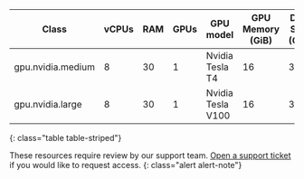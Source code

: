 Class | vCPUs | RAM | GPUs | GPU model | GPU Memory (GiB) | Disk Size (GiB) | Cloud | Server
---|---|---|---|---|---|---|---|---
gpu.nvidia.medium |   8   | 30  | 1 | Nvidia Tesla T4 | 16 | 300 | <i class="fa fa-check" aria-hidden="true"></i> | <i class="fa fa-times" aria-hidden="true"></i>
gpu.nvidia.large |   8   | 30  | 1 | Nvidia Tesla V100 | 16 | 300 | <i class="fa fa-check" aria-hidden="true"></i> | <i class="fa fa-times" aria-hidden="true"></i>
{: class="table table-striped"}

These resources require review by our support team. [Open a support ticket](https://support.circleci.com/hc/en-us/requests/new) if you would like to request access.
{: class="alert alert-note"}
